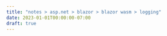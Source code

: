 ```yaml
---
title: "notes > asp.net > blazor > blazor wasm > logging"
date: 2023-01-01T00:00:00-07:00
draft: true
---
```

